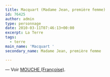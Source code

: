 ```yaml
---
title: Macquart (Madame Jean, première femme)
id: 76425
author: admin
type: personnage
date: 2010-03-11T07:46:13+00:00
excerpt: La Terre
tags:
  - terre
main_name: 'Macquart '
secondary_name: Madame Jean, première femme

---
```

— Voir <a href="/personnage/mouche-francoise/" target="_self">MOUCHE (Françoise)</a>.